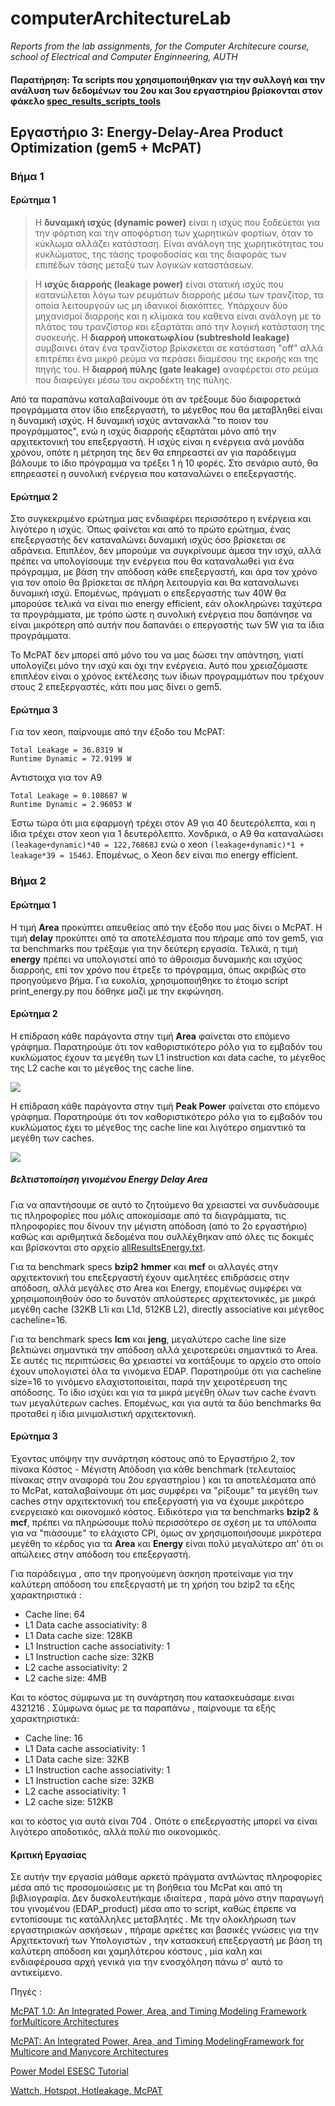 # computerArchitectureLab
_Reports from the lab assignments, for the Computer Architecure course, school of Electrical and Computer Enginneering, AUTH_

#### Παρατήρηση: Τα scripts που χρησιμοποιήθηκαν για την συλλογή και την ανάλυση των δεδομένων του 2ου και 3ου εργαστηρίου βρίσκονται στον φάκελο [spec_results_scripts_tools](https://github.com/manolismih/computerArchitectureLab/tree/master/spec_results_scripts_tools)

## Εργαστήριο 3: Energy-Delay-Area Product Optimization (gem5 + McPAT)

### Βήμα 1

#### Ερώτημα 1
> Η **δυναμική ισχύς (dynamic power)** είναι η ισχύς που ξοδεύεται για την φόρτιση και την αποφόρτιση των χωρητικών φορτίων, όταν το κύκλωμα αλλάζει κατάσταση.
> Είναι ανάλογη της χωρητικότητας του κυκλώματος, της τάσης τροφοδοσίας και της διαφοράς των επιπέδων τάσης μεταξύ των λογικών καταστάσεων.

> Η **ισχύς διαρροής (leakage power)** είναι στατική ισχύς που κατανώλεται λόγω των ρευμάτων διαρροής μέσω των τρανζίτορ, τα οποία λειτουργούν ως μη ιδανικοί διακόπτες.
> Υπάρχουν δύο μηχανισμοί διαρροής και η κλίμακα του καθενα είναι ανάλογη με το πλάτος του τρανζίστορ και εξαρτάται από την λογική κατάσταση της συσκευής.
> Η **διαρροή υποκατωφλίου (subtreshold leakage)** συμβαινει όταν ένα τρανζίστορ βρίκσκεται σε κατάσταση "off" αλλά επιτρέπει ένα μικρό ρεύμα να περάσει διαμέσου
> της εκροής και της πηγής του. Η **διαρροή πύλης (gate leakage)** αναφέρεται στο ρεύμα που διαφεύγει μέσω του ακροδέκτη της πύλης.

Από τα παραπάνω καταλαβαίνουμε ότι αν τρέξουμε δύο διαφορετικά προγράμματα στον ίδιο επεξεργαστή, το μέγεθος που θα μεταβληθεί είναι η δυναμική ισχύς.
Η δυναμική ισχύς αντανακλά "το ποιον του προγράμματος", ενώ η ισχύς διαρροής εξαρτάται μόνο από την αρχιτεκτονική του επεξεργαστή.
Η ισχύς είναι η ενέργεια ανά μονάδα χρόνου, οπότε η μέτρηση της δεν θα επηρεαστεί αν για παράδειγμα βάλουμε το ίδιο πρόγραμμα να τρέξει 1 ή 10 φορές.
Στο σενάριο αυτό, θα επηρεαστεί η συνολική ενέργεια που καταναλώνει ο επεξεργαστής.

#### Ερώτημα 2
Στο συγκεκριμένο ερώτημα μας ενδιαφέρει περισσότερο η ενέργεια και λιγότερο η ισχύς. 
Όπως φαίνεται και από το πρώτο ερώτημα, ένας επεξεργαστής δεν καταναλώνει δυναμική ισχύς όσο βρίσκεται σε αδράνεια.
Επιπλέον, δεν μπορούμε να συγκρίνουμε άμεσα την ισχύ, αλλά πρέπει να υπολογίσουμε την ενέργεια που θα καταναλωθεί για ένα πρόγραμμα,
με βάση την απόδοση κάθε επεξεργαστή, και άρα τον χρόνο για τον οποίο θα βρίσκεται σε πλήρη λειτουργία και θα καταναλωνει δυναμική ισχύ.
Επομένως, πράγματι ο επεξεργαστής των 40W θα μπορούσε τελικά να είναι πιο energy efficient, εάν ολοκληρώνει ταχύτερα τα προγράμματα,
με τρόπο ώστε η συνολική ενέργεια που δαπάνησε να είναι μικρότερη από αυτήν που δαπανάει ο επεργαστής των 5W για τα ίδια προγράμματα.

Το McPAT δεν μπορεί από μόνο του να μας δώσει την απάντηση, γιατί υπολογίζει μόνο την ισχύ και όχι την ενέργεια. 
Αυτό που χρειαζόμαστε επιπλέον είναι ο χρόνος εκτέλεσης των ίδιων προγραμμάτων που τρέχουν στους 2 επεξεργαστές, κάτι που μας δίνει ο gem5.

#### Ερώτημα 3
Για τον xeon, παίρνουμε από την έξοδο του McPAT:
```
Total Leakage = 36.8319 W
Runtime Dynamic = 72.9199 W
```

Αντιστοιχα για τον Α9
```
Total Leakage = 0.108687 W
Runtime Dynamic = 2.96053 W
```

Έστω τώρα ότι μια εφαρμογή τρέχει στον Α9 για 40 δευτερόλεπτα, και η ίδια τρέχει στον xeon για 1 δευτερόλεπτο.
Χονδρικά, ο Α9 θα καταναλώσει `(leakage+dynamic)*40 = 122,76868J` ενώ ο xeon `(leakage+dynamic)*1 + leakage*39 = 1546J`.
Επομένως, ο Xeon δεν είναι πιο energy efficient.

### Βήμα 2

#### Ερώτημα 1
Η τιμή **Area** προκύπτει απευθείας από την έξοδο που μας δίνει ο McPAT. H τιμή **delay** προκύπτει από τα αποτελέσματα που πήραμε από τον gem5, για τα benchmarks που τρέξαμε για την δεύτερη εργασία. Τελικά, η τιμή **energy** πρέπει να υπολογιστεί από το άθροισμα δυναμικής και ισχύος διαρροής, επί τον χρόνο που έτρεξε το πρόγραμμα, όπως ακριβώς στο προηγούμενο βήμα. Για ευκολία, χρησιμοποιήθηκε το έτοιμο script print_energy.py που δόθηκε μαζί με την εκφώνηση.

#### Ερώτημα 2
Η επίδραση κάθε παράγοντα στην τιμή **Area** φαίνεται στο επόμενο γράφημα. Παρατηρούμε ότι τον καθοριστικότερο ρόλο για το εμβαδόν του κυκλώματος έχουν τα μεγέθη των L1 instruction και data cache, το μέγεθος της L2 cache και το μέγεθος της cache line.

![](Area.svg)

Η επίδραση κάθε παράγοντα στην τιμή **Peak Power** φαίνεται στο επόμενο γράφημα. Παρατηρούμε ότι τον καθοριστικότερο ρόλο για το εμβαδόν του κυκλώματος έχει το μέγεθος της cache line και λιγότερο σημαντικό τα μεγέθη των caches.

![](PeakPower.svg)

##### Βελτιστοποίηση γινομένου Energy Delay Area
Για να απαντήσουμε σε αυτό το ζητούμενο θα χρειαστεί να συνδυάσουμε τις πληροφορίες που μόλις αποκομίσαμε από τα διαγράμματα, τις πληροφορίες που δίνουν την μέγιστη απόδοση (από το 2ο εργαστήριο) καθώς και αριθμητικά δεδομένα που συλλέχθηκαν από όλες τις δοκιμές και βρίσκονται στο αρχείο [allResultsEnergy.txt](allResultsEnergy.txt).

Για τα benchmark specs **bzip2** **hmmer** και **mcf** οι αλλαγές στην αρχιτεκτονική του επεξεργαστή έχουν αμελητέες επιδράσεις στην απόδοση, αλλά μεγάλες στο Area και Energy, επομένως συμφέρει να χρησιμοποιηθούν όσο το δυνατόν απλούστερες αρχιτεκτονικές, με μικρά μεγέθη cache (32KB L1i και L1d, 512KB L2), directly associative και μέγεθος cacheline=16.

Για τα benchmark specs **lcm** και **jeng**, μεγαλύτερο cache line size βελτιώνει σημαντικά την απόδοση αλλά χειροτερεύει σημαντικά το Area. Σε αυτές τις περιπτώσεις θα χρειαστεί να κοιτάξουμε το αρχείο στο οποίο έχουν υπολογιστεί όλα τα γινόμενα EDAP. Παρατηρούμε ότι για cacheline size=16 το γινόμενο ελαχιστοποιείται, παρά την χειροτέρευση της απόδοσης. Το ίδιο ισχύει και για τα μικρά μεγέθη όλων των cache έναντι των μεγαλύτερων caches. Επομένως, και για αυτά τα δύο benchmarks θα προταθεί η ίδια μινιμαλιστική αρχιτεκτονική.

#### Ερώτημα 3
Έχοντας υπόψην την συνάρτηση κόστους από το Εργαστήριο 2, τον πίνακα Κόστος - Μέγιστη Απόδοση για κάθε benchmark (τελευταίος πίνακας στην αναφορά του 2ου εργαστηρίου ) και τα αποτελέσματα από το McPat, καταλαβαίνουμε ότι μας συμφέρει να "ρίξουμε" τα μεγέθη των caches στην αρχιτεκτονική του επεξεργαστή για να έχουμε μικρότερο ενεργειακό και οικονομικό κόστος. Ειδικότερα για τα benchmarks **bzip2** & **mcf**, πρέπει να πληρώσουμε πολύ περισσότερο σε σχέση με τα υπόλοιπα για να "πιάσουμε" το ελάχιστο CPI, όμως αν χρησιμοποιήσουμε μικρότερα μεγέθη το κέρδος για τα **Area** και **Energy** είναι πολύ μεγαλύτερο απ' ότι οι απώλειες στην απόδοση του επεξεργαστή.  

Για παράδειγμα , απο την προηγούμενη άσκηση προτείναμε για την καλύτερη απόδοση του επεξεργαστή με τη χρήση του bzip2 τα εξής χαρακτηριστικά :

* Cache line: 64
* L1 Data cache associativity: 8
* L1 Data cache size: 128KB
* L1 Instruction cache associativity: 1 
* L1 Instruction cache size: 32KB
* L2 cache associativity: 2 
* L2 cache size: 4MB

Και το κόστος σύμφωνα με τη συνάρτηση που κατασκευάσαμε ειναι 4321216 . Σύμφωνα όμως με τα παραπάνω , παίρνουμε τα εξής χαρακτηριστικά:

* Cache line: 16
* L1 Data cache associativity: 1 
* L1 Data cache size: 32KB
* L1 Instruction cache associativity: 1
* L1 Instruction cache size: 32KB 
* L2 cache associativity: 1
* L2 cache size: 512KB

και το κόστος για αυτά είναι 704 . Οπότε ο επεξεργαστής μπορεί να είναι λιγότερο αποδοτικός, αλλά πολύ πιο οικονομικός.


    





#### Κριτική Εργασίας
Σε αυτήν την εργασία μάθαμε αρκετά πράγματα αντλώντας πληροφορίες μέσα από τις προσομοιώσεις με τη βοήθεια του McPat και από τη βιβλιογραφία. Δεν δυσκολευτήκαμε ιδιαίτερα , παρά μόνο στην παραγωγή του γινομένου (EDAP_product) μέσα απο το script, καθώς έπρεπε να εντοπίσουμε τις κατάλληλες μεταβλητές . Με την ολοκλήρωση των εργαστηριακών ασκήσεων , πήραμε αρκέτες και βασικές γνώσεις για την Αρχιτεκτονική των Υπολογιστών , την κατασκευή επεξεργαστή με βάση τη καλύτερη απόδοση και χαμηλότερου κόστους , μία καλη και ενδιαφέρουσα αρχή γενικά για την ενοσχόληση πάνω σ' αυτό το αντικείμενο.

Πηγές : 

[McPAT 1.0: An Integrated Power, Area, and Timing Modeling Framework forMulticore Architectures](https://pdfs.semanticscholar.org/dbb3/f7142c95631a347222950099aeb4661f8d5c.pdf?fbclid=IwAR3PiSGEteG_Euqkfev_kz6ek9JOrnqyM9YpOZSTGP2vngKz3OPhenClg_4)

[McPAT: An Integrated Power, Area, and Timing ModelingFramework for Multicore and Manycore Architectures](https://www.hpl.hp.com/research/mcpat/micro09.pdf?fbclid=IwAR2UIIsvFdRrUTNw7DuDn-6zD_A_W40Hy1MN2E-AT1DvfqVuKvCiqdFxzAI)

[Power Model ESESC Tutorial](https://masc.soe.ucsc.edu/esesc/resources/5-powermodel.pdf?fbclid=IwAR0FxNqQw4K0_AII7bT5CMoL3nSVEWyFaqSQxF_dY5EEJtthX-CZERYopzs)

[Wattch, Hotspot, Hotleakage, McPAT](http://docencia.ac.upc.edu/master/MIRI/NCD/docs/06-Wattch-Hotspot-Hotleakage.pdf?fbclid=IwAR0sZ95NqtM70XiyJ_Dh7c_sssuCvl6wEav3s2ztjBS986NUtEUWTDQIA7s)
